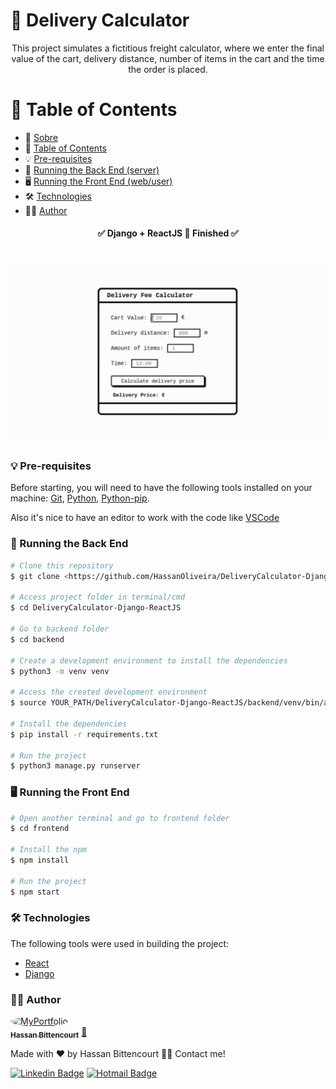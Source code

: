 
# 🚚 Delivery Calculator

<p align="center">This project simulates a fictitious freight calculator, where we enter the final value of the cart, delivery distance, number of items in the cart and the time the order is placed.</p>

📑 Table of Contents
=================
<!--ts-->
   * 🚚 [Sobre](#🚚-delivery-calculator)
   * 📑 [Table of Contents](#📑-table-of-contents)
   * 💡 [Pre-requisites](#💡-pre-requisites)
   * 🎲 [Running the Back End (server)](#🎲-running-the-back-end)
   * 🖥 [Running the Front End (web/user)](#🖥-running-the-front-end)
   * 🛠 [Technologies](#🛠-technologies)
   * 👨‍💻 [Author](#👨‍💻-author)
<!--te-->

<h4 align="center"> 
	✅  Django + ReactJS 🚀 Finished  ✅
</h4>

<h1 align="center">
  <img alt="DeliveryCalculator" title="DeliveryCalculator" src="./assets/deliverycalculator.gif" />
</h1>

### 💡 Pre-requisites

Before starting, you will need to have the following tools installed on your machine:
[Git](https://git-scm.com), [Python](https://www.python.org/), [Python-pip](https://pypi.org/project/pip/). 

Also it's nice to have an editor to work with the code like [VSCode](https://code.visualstudio.com/)


### 🎲 Running the Back End

```bash
# Clone this repository
$ git clone <https://github.com/HassanOliveira/DeliveryCalculator-Django-ReactJS>

# Access project folder in terminal/cmd
$ cd DeliveryCalculator-Django-ReactJS

# Go to backend folder
$ cd backend

# Create a development environment to install the dependencies
$ python3 -m venv venv

# Access the created development environment
$ source YOUR_PATH/DeliveryCalculator-Django-ReactJS/backend/venv/bin/activate

# Install the dependencies
$ pip install -r requirements.txt

# Run the project
$ python3 manage.py runserver
```

### 🖥 Running the Front End
```bash
# Open another terminal and go to frontend folder
$ cd frontend

# Install the npm
$ npm install

# Run the project
$ npm start
```

### 🛠 Technologies

The following tools were used in building the project:

- [React](https://reactjs.org/)
- [Django](https://www.djangoproject.com/)

### 👨‍💻 Author

<a href="http://www.devhbo.com">
 <img style="border-radius: 50%;" src="http://www.devhbo.com/static/images/IMAGEM%20DE%20PERFIL.png" width="130px;" alt="MyPortfolio"/>
 <br />
 <sub><b>Hassan Bittencourt</b></sub></a> <a href="http://www.devhbo.com" title="Hassan Bittencourt">🚀</a>


Made with ❤️ by Hassan Bittencourt 👋🏽 Contact me!

[![Linkedin Badge](https://img.shields.io/badge/-LinkedIn-blue?style=flat-square&logo=Linkedin&logoColor=white&link=https://www.linkedin.com/in/hassanaboliveira/)](https://www.linkedin.com/in/hassanaboliveira/)
[![Hotmail Badge](https://img.shields.io/badge/-Hotmail-0078D4?style=flat-square&logo=microsoft-outlook&logoColor=white&link=mailto:hassan_bittencourt@hotmail.com)](mailto:hassan_bittencourt@hotmail.com)

